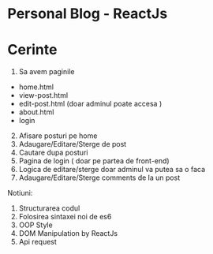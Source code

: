 # Personal Blog - ReactJs

# Cerinte
1. Sa avem paginile  
  - home.html
  - view-post.html
  - edit-post.html (doar adminul poate accesa ) 
  - about.html
  - login 
2. Afisare posturi pe home
3. Adaugare/Editare/Sterge de post
4. Cautare dupa posturi
5. Pagina de login ( doar pe partea de front-end)
6. Logica de editare/sterge doar adminul va putea sa o faca
7. Adaugare/Editare/Sterge comments de la un post

Notiuni:
1. Structurarea codul
2. Folosirea sintaxei noi de es6
3. OOP Style
4. DOM Manipulation by ReactJs
5. Api request



